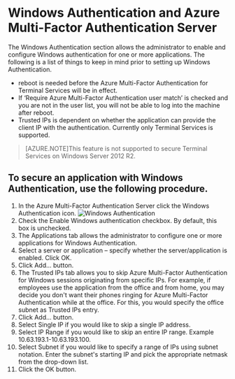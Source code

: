 <properties 
	pageTitle="Windows Authentication and Azure Multi-Factor Authentication Server"
	description="This is the Azure Multi-factor authentication page that will assist in deploying Windows Authentication and Azure Multi-Factor Authentication Server."
	services="multi-factor-authentication"
	documentationCenter=""
	authors="kgremban"
	manager="femila"
	editor="curtand"/>

<tags
	ms.service="multi-factor-authentication"
	ms.workload="identity"
	ms.tgt_pltfrm="na"
	ms.devlang="na"
	ms.topic="get-started-article"
	ms.date="08/04/2016"
	ms.author="kgremban"/>

# Windows Authentication and Azure Multi-Factor Authentication Server

The Windows Authentication section allows the administrator to enable and configure Windows authentication for one or more applications.  The following is a list of things to keep in mind prior to setting up Windows Authentication.

-  reboot is needed before the Azure Multi-Factor Authentication for Terminal Services will be in effect.
-  If ‘Require Azure Multi-Factor Authentication user match’ is checked and you are not in the user list, you will not be able to log into the machine after reboot.
-  Trusted IPs is dependent on whether the application can provide the client IP with the authentication. Currently only Terminal Services is supported.  







>[AZURE.NOTE]This feature is not supported to secure Terminal Services on Windows Server 2012 R2.




## To secure an application with Windows Authentication, use the following procedure.

1. In the Azure Multi-Factor Authentication Server click the Windows Authentication icon.
![Windows Authentication](./media/multi-factor-authentication-get-started-server-windows/windowsauth.png)
2. Check the Enable Windows authentication checkbox. By default, this box is unchecked.
3. The Applications tab allows the administrator to configure one or more applications for Windows Authentication.
4. Select a server or application – specify whether the server/application is enabled. Click OK.
5. Click Add… button.
6. The Trusted IPs tab allows you to skip Azure Multi-Factor Authentication for Windows sessions originating from specific IPs. For example, if employees use the application from the office and from home, you may decide you don't want their phones ringing for Azure Multi-Factor Authentication while at the office. For this, you would specify the office subnet as Trusted IPs entry.
7. Click Add… button.
8. Select Single IP if you would like to skip a single IP address.
9. Select IP Range if you would like to skip an entire IP range. Example 10.63.193.1-10.63.193.100.
10. Select Subnet if you would like to specify a range of IPs using subnet notation. Enter the subnet's starting IP and pick the appropriate netmask from the drop-down list.
11. Click the OK button.
